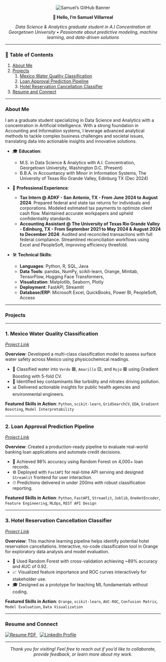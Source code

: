 <p align="center">
  <img src="https://img.shields.io/badge/Samuel%20Villarreal-Data%20Science-blue?style=flat-square&logo=github" alt="Samuel’s GitHub Banner" />
</p>

<p align="center">
  <strong>👋 Hello, I’m Samuel Villarreal</strong>
</p>
<p align="center">
  <em>Data Science & Analytics graduate student in A.I Concentration at Georgetown University • Passionate about predictive modeling, machine learning, and data-driven solutions</em>
</p>

---

### 📖 Table of Contents
1. [About Me](#about-me)  
2. [Projects](#projects)  
   1. [Mexico Water Quality Classification](#1-mexico-water-quality-classification)  
   2. [Loan Approval Prediction Pipeline](#2-loan-approval-prediction-pipeline)  
   3. [Hotel Reservation Cancellation Classifier](#3-hotel-reservation-cancellation-classifier)
3. [Resume and Connect](#resume-and-connect)

---

### About Me

I am a graduate student specializing in Data Science and Analytics with a concentration in Artificial Intelligence. With a strong foundation in Accounting and Information systems, I leverage advanced analytical methods to tackle complex business challenges and societal issues, translating data into actionable insights and innovative solutions.

- 🎓 **Education**:  
  - M.S. in Data Science & Analytics with A.I. Concentration, Georgetown University, Washington D.C. (Present) 
  - B.B.A. in Accountancy with Minor in Information Systems, The University of Texas Rio Grande Valley, Edinburg TX (Dec 2024)  
    
- 💼 **Professional Experience**:  
  - **Tax Intern @ ADKF - San Antonio, TX - From June 2024 to August 2024**: Prepared federal and state tax returns for individuals and corporations. Modeled estimated tax payments to optimize client cash flow. Maintained accurate workpapers and upheld confidentiality standards.
  - **Accounting Assistant @ The University of Texas Rio Grande Valley - Edinburg, TX - From September 2021 to May 2024 & August 2024 to December 2024**: Audited and reconciled transactions with full federal compliance. Streamlined reconciliation workflows using Excel and PeopleSoft, improving efficiency threefold.

- 🛠 **Technical Skills**:  
  - **Languages**: Python, R, SQL, Java  
  - **Data Tools**: pandas, NumPy, scikit-learn, Orange, Minitab, TensorFlow, Hugging Face Transformers,  
  - **Visualization**: Matplotlib, Seaborn, Plotly  
  - **Deployment**: FastAPI, Streamlit  
  - **Database/ERP**: Microsoft Excel, QuickBooks, Power BI, PeopleSoft, Access 

---

### Projects

---

### 1. Mexico Water Quality Classification  
<span style="color: #9e9e9e;">*[Project Link](https://github.com/samuelvy1100/Mexico-Water-Quality-Classification)*</span>

**Overview**:
Developed a multi-class classification model to assess surface water safety across Mexico using physicochemical readings.

- 🚰 Classified water into `Verde` 🟩, `Amarillo` 🟨, and `Rojo` 🟥 using Gradient Boosting with 5-fold CV.
- 🔬 Identified key contaminants like turbidity and nitrates driving pollution.
- 📊 Delivered actionable insights for public health agencies and environmental engineers.

**Featured Skills in Action**:
`Python`, `scikit-learn`, `GridSearchCV`, `EDA`, `Gradient Boosting`, `Model Interpretability`

---

### 2. Loan Approval Prediction Pipeline
<span style="color: #9e9e9e;">*[Project Link](https://github.com/samuelvy1100/Loan-Approval-Prediction-Pipeline)*</span>

**Overview**:
Created a production-ready pipeline to evaluate real-world banking loan applications and automate credit decisions.

- 🏦 Achieved 98% accuracy using Random Forest on 4,000+ loan records.
- ⚙️ Deployed with `FastAPI` for real-time API serving and designed `Streamlit` frontend for user interaction.
- ⏱ Predictions delivered in under 200ms with robust classification reporting.

**Featured Skills in Action**:
`Python`, `FastAPI`, `Streamlit`, `Joblib`, `OneHotEncoder`, `Feature Engineering`, `MLOps`, `REST API Design`

---

### 3. Hotel Reservation Cancellation Classifier
<span style="color: #9e9e9e;">*[Project Link](https://github.com/samuelvy1100/Hotel-Reservation-Cancellation-Classifier)*</span>

**Overview**:
This machine learning pipeline helps identify potential hotel reservation cancellations. Interactive, no-code classification tool in Orange for exploratory data analysis and model evaluation. 

- 🧱 Used Random Forest with cross-validation achieving ~89% accuracy and AUC of 0.92.
- 📈 Visualized feature importance and ROC curves interactively for stakeholder use.
- 🎓 Designed as a prototype for teaching ML fundamentals without coding.

**Featured Skills in Action**:
`Orange`, `scikit-learn`, `AUC-ROC`, `Confusion Matrix`, `Model Evaluation`, `Data Visualization`

---

### Resume and Connect

<a href="https://drive.google.com/file/d/1ZKo_As_YPak3tk_uO-QnIEq-eoj4cZqk/view?usp=share_link" target="_blank"> <img src="https://img.shields.io/badge/Resume-PDF-informational?style=flat-square&logo=adobeacrobatreader&logoColor=white&color=2f80ed" alt="Resume PDF" /> </a> &nbsp; <a href="https://www.linkedin.com/in/samuel-villarreal-b8482a237/" target="_blank"> <img src="https://img.shields.io/badge/LinkedIn-Profile-blue?style=flat-square&logo=linkedin&logoColor=white" alt="LinkedIn Profile" /> </a> </p>

---

<p align="center">
  <em>Thank you for visiting! Feel free to reach out if you’d like to collaborate, provide feedback, or learn more about my work.</em>
</p>
